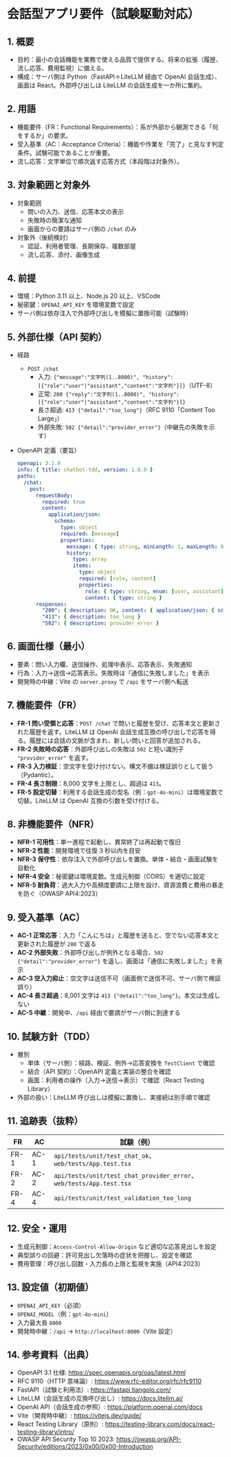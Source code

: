 # 会話型アプリ要件（試験駆動対応）

## 1. 概要

- 目的：最小の会話機能を業務で使える品質で提供する。将来の拡張（履歴、流し応答、費用監視）に備える。
- 構成：サーバ側は Python（FastAPI＋LiteLLM 経由で OpenAI 会話生成）、画面は React。外部呼び出しは LiteLLM の会話生成を一か所に集約。

## 2. 用語

- 機能要件（FR：Functional Requirements）：系が外部から観測できる「何をするか」の要求。
- 受入基準（AC：Acceptance Criteria）：機能や作業を「完了」と見なす判定条件。試験可能であることが重要。
- 流し応答：文字単位で順次返す応答方式（本段階は対象外）。

## 3. 対象範囲と対象外

- 対象範囲
  - 問いの入力、送信、応答本文の表示
  - 失敗時の簡潔な通知
  - 画面からの要請はサーバ側の `/chat` のみ
- 対象外（後続検討）
  - 認証、利用者管理、長期保存、複数部屋
  - 流し応答、添付、画像生成

## 4. 前提

- 環境：Python 3.11 以上、Node.js 20 以上、VSCode
- 秘密鍵：`OPENAI_API_KEY` を環境変数で設定
- サーバ側は依存注入で外部呼び出しを模擬に置換可能（試験時）

## 5. 外部仕様（API 契約）

- 経路
  - `POST /chat`
    - 入力: `{"message":"文字列(1..8000)", "history":[{"role":"user"|"assistant","content":"文字列"}]}`（UTF-8）
    - 正常: `200 {"reply":"文字列(1..8000)", "history":[{"role":"user"|"assistant","content":"文字列"}]}`
    - 長さ超過: `413 {"detail":"too_long"}`（RFC 9110「Content Too Large」）
    - 外部失敗: `502 {"detail":"provider_error"}`（中継先の失敗を示す）
- OpenAPI 定義（要旨）

  ```yaml
  openapi: 3.1.0
  info: { title: chatbot-tdd, version: 1.0.0 }
  paths:
    /chat:
      post:
        requestBody:
          required: true
          content:
            application/json:
              schema:
                type: object
                required: [message]
                properties: 
                  message: { type: string, minLength: 1, maxLength: 8000 }
                  history: 
                    type: array
                    items:
                      type: object
                      required: [role, content]
                      properties:
                        role: { type: string, enum: [user, assistant] }
                        content: { type: string }
        responses:
          "200": { description: OK, content: { application/json: { schema: { type: object, properties: { reply: { type: string }, history: { type: array, items: { type: object, properties: { role: { type: string }, content: { type: string } } } } }, required: [reply, history] } } } }
          "413": { description: too_long }
          "502": { description: provider_error }
  ```

## 6. 画面仕様（最小）

- 要素：問い入力欄、送信操作、処理中表示、応答表示、失敗通知
- 行為：入力→送信→応答表示。失敗時は「通信に失敗しました」を表示
- 開発時の中継：Vite の `server.proxy` で `/api` をサーバ側へ転送

## 7. 機能要件（FR）

- **FR-1 問い受領と応答**：`POST /chat` で問いと履歴を受け、応答本文と更新された履歴を返す。LiteLLM は OpenAI 会話生成互換の呼び出しで応答を得る。履歴には会話の文脈が含まれ、新しい問いと回答が追加される。
- **FR-2 失敗時の応答**：外部呼び出しの失敗は `502` と短い識別子 `"provider_error"` を返す。
- **FR-3 入力検証**：空文字を受け付けない。構文不備は検証誤りとして扱う（Pydantic）。
- **FR-4 長さ制限**：8,000 文字を上限とし、超過は `413`。
- **FR-5 設定切替**：利用する会話生成の型名（例：`gpt-4o-mini`）は環境変数で切替。LiteLLM は OpenAI 互換の引数を受け付ける。

## 8. 非機能要件（NFR）

- **NFR-1 可用性**：単一進程で起動し、異常終了は再起動で復旧
- **NFR-2 性能**：開発環境で往復 3 秒以内を目安
- **NFR-3 保守性**：依存注入で外部呼び出しを置換。単体・結合・画面試験を自動化
- **NFR-4 安全**：秘密鍵は環境変数。生成元制御（CORS）を適切に設定
- **NFR-5 耐負荷**：過大入力や高頻度要請に上限を設け、資源浪費と費用の暴走を防ぐ（OWASP API4:2023）

## 9. 受入基準（AC）

- **AC-1 正常応答**：入力「こんにちは」と履歴を送ると、空でない応答本文と更新された履歴が `200` で返る
- **AC-2 外部失敗**：外部呼び出しが例外となる場合、`502 {"detail":"provider_error"}` を返し、画面は「通信に失敗しました」を表示
- **AC-3 空入力抑止**：空文字は送信不可（画面側で送信不可、サーバ側で検証誤り）
- **AC-4 長さ超過**：8,001 文字は `413 {"detail":"too_long"}`。本文は生成しない
- **AC-5 中継**：開発中、`/api` 経由で要請がサーバ側に到達する

## 10. 試験方針（TDD）

- 層別
  - 単体（サーバ側）：経路、検証、例外→応答変換を `TestClient` で確認
  - 結合（API 契約）：OpenAPI 定義と実装の整合を確認
  - 画面：利用者の操作（入力→送信→表示）で確認（React Testing Library）
- 外部の扱い：LiteLLM 呼び出しは模擬に置換し、実接続は別手順で確認

## 11. 追跡表（抜粋）

| FR | AC | 試験（例） |
|---|---|---|
| FR-1 | AC-1 | `api/tests/unit/test_chat_ok`、`web/tests/App.test.tsx` |
| FR-2 | AC-2 | `api/tests/unit/test_chat_provider_error`、`web/tests/App.test.tsx` |
| FR-4 | AC-4 | `api/tests/unit/test_validation_too_long` |

## 12. 安全・運用

- 生成元制御：`Access-Control-Allow-Origin` など適切な応答見出しを設定
- 典型誤りの回避：許可見出し欠落時の症状を把握し、設定を確認
- 費用管理：呼び出し回数・入力長の上限と監視を実施（API4:2023）

## 13. 設定値（初期値）

- `OPENAI_API_KEY`（必須）
- `OPENAI_MODEL`（例：`gpt-4o-mini`）
- 入力最大長 `8000`
- 開発時中継：`/api` → `http://localhost:8000`（Vite 設定）

## 14. 参考資料（出典）

- OpenAPI 3.1 仕様: <https://spec.openapis.org/oas/latest.html>
- RFC 9110（HTTP 意味論）: <https://www.rfc-editor.org/rfc/rfc9110>
- FastAPI（試験と利用法）: <https://fastapi.tiangolo.com/>
- LiteLLM（会話生成の互換呼び出し）: <https://docs.litellm.ai/>
- OpenAI API（会話生成の参照）: <https://platform.openai.com/docs>
- Vite（開発時中継）: <https://vitejs.dev/guide/>
- React Testing Library（原則）: <https://testing-library.com/docs/react-testing-library/intro/>
- OWASP API Security Top 10 2023: <https://owasp.org/API-Security/editions/2023/0x00/0x00-Introduction>
